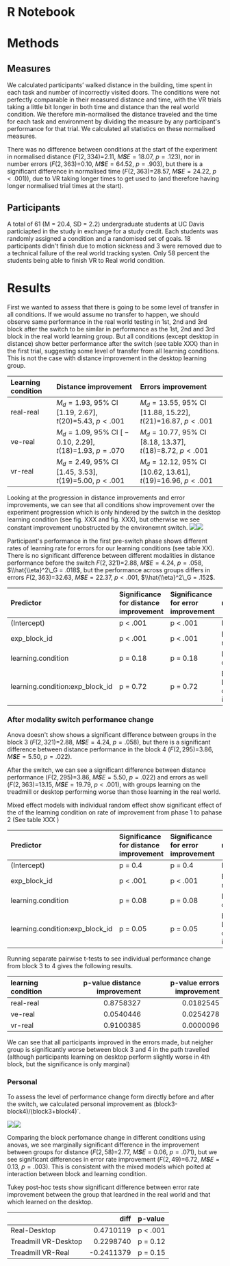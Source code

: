 R Notebook
================

Methods
=======

Measures
--------

We calculated participants’ walked distance in the building, time spent in each task and number of incorrectly visited doors. The conditions were not perfectly comparable in their measured distance and time, with the VR trials taking a little bit longer in both time and distance than the real world condition. We therefore min-normalised the distance traveled and the time for each task and environment by dividing the measure by any participant's performance for that trial. We calculated all statistics on these normalised measures.

There was no difference between conditions at the start of the experiment in normalised distance (*F*(2, 334)=2.11, *M**S**E* = 18.07, *p* = .123), nor in number errors (*F*(2, 363)=0.10, *M**S**E* = 64.52, *p* = .903), but there is a significant difference in normalised time (*F*(2, 363)=28.57, *M**S**E* = 24.22, *p* &lt; .001)), due to VR taking longer times to get used to (and therefore having longer normalised trial times at the start).

Participants
------------

A total of 61 (M = 20.4, SD = 2.2) undergraduate students at UC Davis particiapted in the study in exchange for a study credit. Each students was randomly assigned a condition and a randomised set of goals. 18 participants didn't finish due to motion sickness and 3 were removed due to a technical failure of the real world tracking systen. Only 58 percent the students being able to finish VR to Real world condition.

Results
=======

First we wanted to assess that there is going to be some level of transfer in all conditions. If we would assume no transfer to happen, we should observe same performance in the real world testing in 1st, 2nd and 3rd block after the switch to be similar in performance as the 1st, 2nd and 3rd block in the real world learning group. But all conditions (except desktop in distance) show better performance after the switch (see table XXX) than in the first trial, suggesting some level of transfer from all learning conditions. This is not the case with distance improvement in the desktop learning group.

| Learning condition | Distance improvement                                                         | Errors improvement                                                               |
|:-------------------|:-----------------------------------------------------------------------------|:---------------------------------------------------------------------------------|
| real-real          | *M*<sub>*d*</sub> = 1.93, 95% CI \[1.19, 2.67\], *t*(20)=5.43, *p* &lt; .001 | *M*<sub>*d*</sub> = 13.55, 95% CI \[11.88, 15.22\], *t*(21)=16.87, *p* &lt; .001 |
| ve-real            | *M*<sub>*d*</sub> = 1.09, 95% CI \[ − 0.10, 2.29\], *t*(18)=1.93, *p* = .070 | *M*<sub>*d*</sub> = 10.77, 95% CI \[8.18, 13.37\], *t*(18)=8.72, *p* &lt; .001   |
| vr-real            | *M*<sub>*d*</sub> = 2.49, 95% CI \[1.45, 3.53\], *t*(19)=5.00, *p* &lt; .001 | *M*<sub>*d*</sub> = 12.12, 95% CI \[10.62, 13.61\], *t*(19)=16.96, *p* &lt; .001 |

Looking at the progression in distance improvements and error improvements, we can see that all conditions show improvement over the experiment progression which is only hindered by the switch in the desktop learning condition (see fig. XXX and fig. XXX), but otherwise we see constant improvement unobstructed by the environemnt switch. ![](paper-results_files/figure-markdown_github/unnamed-chunk-3-1.png)![](paper-results_files/figure-markdown_github/unnamed-chunk-3-2.png)

Participant's performance in the first pre-switch phase shows different rates of learning rate for errors for our learning conditions (see table XX). There is no significant difference between different modalities in distance performance before the switch *F*(2, 321)=2.88, *M**S**E* = 4.24, *p* = .058, $\\hat{\\eta}^2\_G = .018$, but the performance across groups differs in errors *F*(2, 363)=32.63, *M**S**E* = 22.37, *p* &lt; .001, $\\hat{\\eta}^2\_G = .152$.

| Predictor                         | Significance for distance improvement | Significance for error improvement | names                                  |
|:----------------------------------|:--------------------------------------|:-----------------------------------|:---------------------------------------|
| (Intercept)                       | p &lt; .001                           | p &lt; .001                        | Intercept                              |
| exp\_block\_id                    | p &lt; .001                           | p &lt; .001                        | Block number                           |
| learning.condition                | p = 0.18                              | p = 0.18                           | Learning condition                     |
| learning.condition:exp\_block\_id | p = 0.72                              | p = 0.72                           | Block - Learning condition interaction |

### After modality switch performance change

Anova doesn't show shows a significant difference between groups in the block 3 (*F*(2, 321)=2.88, *M**S**E* = 4.24, *p* = .058), but there is a significant difference between distance performance in the block 4 (*F*(2, 295)=3.86, *M**S**E* = 5.50, *p* = .022).

After the switch, we can see a significant difference between distance performance (*F*(2, 295)=3.86, *M**S**E* = 5.50, *p* = .022) and errors as well (*F*(2, 363)=13.15, *M**S**E* = 19.79, *p* &lt; .001), with groups learning on the treadmill or desktop performing worse than those learning in the real world.

Mixed effect models with individual random effect show significant effect of the of the learning condition on rate of improvement from phase 1 to pahase 2 (See table XXX )

| Predictor                         | Significance for distance improvement | Significance for error improvement | names                                  |
|:----------------------------------|:--------------------------------------|:-----------------------------------|:---------------------------------------|
| (Intercept)                       | p = 0.4                               | p = 0.4                            | Intercept                              |
| exp\_block\_id                    | p &lt; .001                           | p &lt; .001                        | Block number                           |
| learning.condition                | p = 0.08                              | p = 0.08                           | Learning condition                     |
| learning.condition:exp\_block\_id | p = 0.05                              | p = 0.05                           | Block - Learning condition interaction |

Running separate pairwise t-tests to see individual performance change from block 3 to 4 gives the following results.

| learning condition |  p-value distance improvement|  p-value errors improvement|
|:-------------------|-----------------------------:|---------------------------:|
| real-real          |                     0.8758327|                   0.0182545|
| ve-real            |                     0.0540446|                   0.0254278|
| vr-real            |                     0.9100385|                   0.0000096|

We can see that all participants improved in the errors made, but neigher group is significantly worse between block 3 and 4 in the path travelled (although participants learning on desktop perform slightly worse in 4th block, but the significance is only marginal)

### Personal

To assess the level of performance change form directly before and after the switch, we calculated personal improvement as (block3-block4)/(block3+block4)´.

![](paper-results_files/figure-markdown_github/unnamed-chunk-7-1.png)![](paper-results_files/figure-markdown_github/unnamed-chunk-7-2.png)

Comparing the block perfomance change in different conditions using anovas, we see marginally significant difference in the improvement between groups for distance (*F*(2, 58)=2.77, *M**S**E* = 0.06, *p* = .071), but we see significant differences in error rate improvement (*F*(2, 49)=6.72, *M**S**E* = 0.13, *p* = .003). This is consistent with the mixed models which poited at interaction between block and learning condition.

Tukey post-hoc tests show significant difference between error rate improvement between the group that leardned in the real world and that which learned on the desktop.

|                      |        diff| p-value     |
|----------------------|-----------:|:------------|
| Real-Desktop         |   0.4710119| p &lt; .001 |
| Treadmill VR-Desktop |   0.2298740| p = 0.12    |
| Treadmill VR-Real    |  -0.2411379| p = 0.15    |
